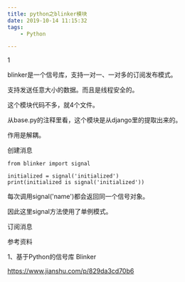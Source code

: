 ```yaml
---
title: python之blinker模块
date: 2019-10-14 11:15:32
tags:
	- Python

---
```


1

 blinker是一个信号库，支持一对一、一对多的订阅发布模式。



支持发送任意大小的数据。而且是线程安全的。

这个模块代码不多，就4个文件。

从base.py的注释里看，这个模块是从django里的提取出来的。

作用是解耦。

创建消息

```
from blinker import signal

initialized = signal('initialized')
print(initialized is signal('initialized'))
```

每次调用signal('name')都会返回同一个信号对象。

因此这里signal方法使用了单例模式。

订阅消息





参考资料

1、基于Python的信号库 Blinker

https://www.jianshu.com/p/829da3cd70b6

